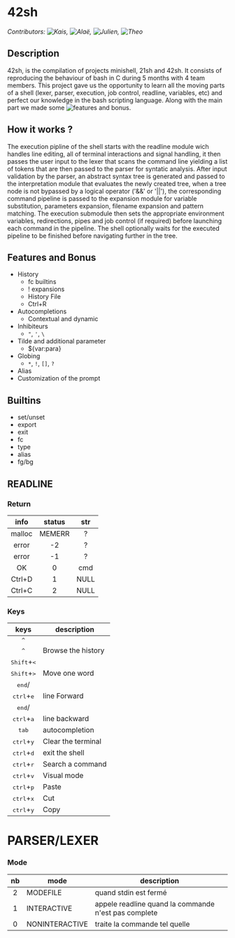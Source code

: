 # 42sh

*Contributors: ![Kais](https://github.com/kaistlili), ![Alaë](https://github.com/sawyerf), ![Julien](https://github.com/juhallyn), ![Theo](https://github.com/theduv)*

## Description
42sh, is the compilation of projects minishell, 21sh and 42sh. It consists of reproducing the behaviour of bash in C during 5 months with 4 team members. This project gave us the opportunity to learn all the moving parts of a shell (lexer, parser, execution, job control, readline, variables, etc) and perfect our knowledge in the bash scripting language. Along with the main part we made some ![features and bonus](#Features-and-Bonus).

## How it works ?
The execution pipline of the shell starts with the readline module wich handles line editing, all of terminal interactions and signal handling, it then passes the user input to the lexer that scans the command line yielding a list of tokens that are then passed to the parser for syntatic analysis. After input validation by the parser, an abstract syntax tree is generated and passed to the interpretation module that evaluates the newly created tree, when a tree node is not bypassed by a logical operator ('&&' or '||'), the corresponding command pipeline is passed to the expansion module for variable substitution, parameters expansion, filename expansion and pattern matching. The execution submodule then sets the appropriate environment variables, redirections, pipes and job control (if required) before launching each command in the pipeline. The shell optionally waits for the executed pipeline to be finished before navigating further in the tree.

## Features and Bonus
- History
  - fc builtins
  - ! expansions
  - History File
  - Ctrl+R
- Autocompletions
  - Contextual and dynamic
- Inhibiteurs
  - `"`, `'`, `\`
- Tilde and additional parameter
  - ${var:para}
- Globing
  - `*`, `!`, `[]`, `?`
- Alias
- Customization of the prompt

## Builtins
- set/unset
- export
- exit
- fc 
- type
- alias
- fg/bg

## READLINE
### Return
| info | status | str |
|:----:|:------:|:---:|
|malloc| MEMERR |  ?  |
|error |   -2   |  ?  |
|error |   -1   |  ?  |
|  OK  |    0   | cmd |
|Ctrl+D|    1   | NULL|
|Ctrl+C|    2   | NULL|

### Keys

|  keys                                | description        |
|:------------------------------------:|--------------------|
| <kbd>^</kbd><br>
  <kbd>^</kbd>                         | Browse the history |
| <kbd>Shift</kbd>+<kbd><</kbd><br> 
  <kbd>Shift</kbd>+<kbd>></kbd><br>    | Move one word      |
| <kbd>end</kbd>/
  <kbd>ctrl</kbd>+<kbd>e</kbd>         | line Forward       |
| <kbd>end</kbd>/
  <kbd>ctrl</kbd>+<kbd>a</kbd>         | line backward      |
| <kbd>tab</kbd>                       | autocompletion     |
| <kbd>ctrl</kbd>+<kbd>y</kbd>         | Clear the terminal |
| <kbd>ctrl</kbd>+<kbd>d</kbd>         | exit the shell     |
| <kbd>ctrl</kbd>+<kbd>r</kbd>         | Search a command   |
| <kbd>ctrl</kbd>+<kbd>v</kbd>         | Visual mode        |
| <kbd>ctrl</kbd>+<kbd>p</kbd>         | Paste              |
| <kbd>ctrl</kbd>+<kbd>x</kbd>         | Cut                |
| <kbd>ctrl</kbd>+<kbd>y</kbd>         | Copy               |

# PARSER/LEXER
### Mode
|nb|      mode      |description|
|:-:|-|-|
|2 |    MODEFILE    |quand stdin est fermé|
|1 |   INTERACTIVE  |appele readline quand la commande n'est pas complete |
|0 | NONINTERACTIVE |traite la commande tel quelle |
